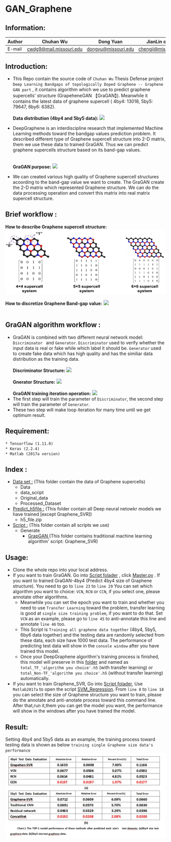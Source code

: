# GAN_Graphene

## Information:
|Author|Chuhan Wu|Dong Yuan|JianLin cheng|Jian Lin|
|---|---|---|---|---
|E-mail|cwdg9@mail.missouri.edu|dongyu@missouri.edu|chengji@missouri.edu|linjian@missouri.edu

 

## Introduction:
*   This Repo contain the source code of `Chuhan Wu` Thesis Defense project `Deep Learning Bandgaps of topologically Doped Graphene -- Graphene GAN part` , it contains algorithm which we use to predict graphene supercells' structure (GrapeheneGAN 【GraGAN】). Meanwhile it contains the latest data of graphene supercell ( 4by4: 13018, 5by5: 79647, 6by6: 6382). 
 <br/><br/>
**Data distribution (4by4 and 5by5 data):** ![](https://github.com/q145492675/GAN_Graphene/blob/master/images/data_distribution.png) <br/> 
*   DeepGraphene is an interdiscipline research that implemented Machine Learning methods toward the bandgap values prediction problem. It described different type of Graphene supercell structure into 2-D matrix, them we use these data to trained GraGAN. Thus we can predict graphene supercells structure based on its band-gap values.  
 <br/><br/>
**GraGAN purpose:**  ![](https://github.com/q145492675/GAN_Graphene/blob/master/images/purpose.png) 
 
*   We can created various high quality of Graphene supercell structures acoording to the band-gap value we want to create. The GraGAN create the 2-D matrix which represented Graphene structure. We can do the data processing operation and convert this matrix into real matrix supercell structure.  

## Brief workflow : <br/>
**How to describe Graphene supercell structure:** ![](https://github.com/jianlin-cheng/DeepGraphene/blob/master/Image/image1.png)
 <br/> <br/>
**How to discretize Graphene Band-gap value:** ![](https://github.com/q145492675/GAN_Graphene/blob/master/images/data_discretization.png)
 <br/> <br/> 

## GraGAN algorithm workflow : <br/>
*   GraGAN is combined with two different neural network model: `Discriminator ` and `Generator`. `Discriminator` used to verify whether the input data is real or fake while which label it should be. `Generator` used to create fake data which has high quality and has the similiar data distribution as the training data.
<br/> <br/> 
**Discriminator Structure:** ![](https://github.com/q145492675/GAN_Graphene/blob/master/images/discriminator.png)
<br/> <br/> 
**Gnerator Structure:** ![](https://github.com/q145492675/GAN_Graphene/blob/master/images/generator.png)
<br/> <br/> 
**GraGAN training iteration operation:** ![](https://github.com/q145492675/GAN_Graphene/blob/master/images/GAN_iteration.png) 
*   The first step will train the parameter of `Discriminator`, the second step will train the parameter of `Generator`. 
*   These two step will make loop iteration for many time until we get optimum result.


## Requirement:
    * Tensorflow (1.11.0)
    * Keras (2.2.4)
    * Matlab (2017a version)
## Index :
* [Data set :](./Graphene_DeepLearning/dataset) (This folder contain the data of Graphene supercells)
    * Data
    * data_script
    * Original_data
    * Processed_Dataset
* [Predict_h5file :](./Graphene_DeepLearning/) (This folder contain all Deep neural netowkr models we have trained [except Graphene_SVR])
    * h5_file.zip
* [Script :](./Graphene_DeepLearning/Script)  (This folder contain all scripts we use)
    * Generate 
        * [GrapGAN ](./Graphene_DeepLearning/Script/Predict/Graphene_SVR) (This folder contains traditional machine learning algorithm' script: Graphene_SVR)
        
## Usage:
* Clone the whole repo into your local address.
* If you want to train GraGAN. Go into [Script folader](./Graphene_DeepLearning/Script/Predict/DeepGraphene) , click [Master.py](./Graphene_DeepLearning/Script/Predict/DeepGraphene/Master.py) . If you want to trained GraGAN-4by4 (Predict 4by4 size of Graphene structure). You need to go to `line 23` to `line 29` You can set which algorithm you want to choice: `VCN`, `RCN` or `CCN`, if you select one, please annotate other algorithms. 
    * Meanwhile you can set the epoch you want to train and whether you need to use `Transfer Learning` toward the problem, transfer learning is good at `single size training problem`, if you want to do that. Set `VCN` as an example, please go to `line 45` to anti-annotate this line and annotate `line 46` too. 
    * This Script is `Training all graphene data together` (4by4, 5by5, 6by6 data together) and the testing data are randomly selected from these data, each size have 1000 test data. The performance of predicting test data will show in the `console window` after you have trained this model.
    * Once your DeepGraphene algorithm's training process is finished, this model will preserve in this [folder](./Graphene_DeepLearning/Predict_h5file) and named as `total_TF_'algorithm you choice'.h5` (with transfer learning) or `total_Non-TF_'algorithm you choice'.h5`  (without transfer learning) automatically.   
* If you want to train Graphene_SVR, Go into [Script folader](./Graphene_DeepLearning/Script/Predict/Graphene_SVR), Use `Matlab2017a` to open the script [SVM_Regression](./Graphene_DeepLearning/Script/Predict/Graphene_SVR/SVM_Regression.m). From `line 8` to `line 18` you can select the size of Graphene structure you want to train, please do the annotate and anti-anotate process toward this command line. After that,run it,them you can get the model you want, the performance will show in the windows after you have trained the model.

## Result:
Setting 4by4 and 5by5 data as an example, the training process toward testing data is shown as below `training single Graphene size data's performance`
![](https://github.com/jianlin-cheng/DeepGraphene/blob/master/Image/image3.jpg)
